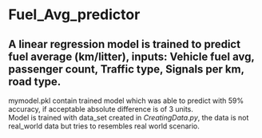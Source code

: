 # Fuel_Avg_predictor

## A linear regression model is trained to predict fuel average (km/litter), inputs: Vehicle fuel avg, passenger count, Traffic type, Signals per km, road type.



mymodel.pkl contain trained model which was able to predict with 59% accuracy, if acceptable absolute difference is of 3 units.  
Model is trained with data_set created in *CreatingData.py*, the data is not real_world data but tries to resembles real world scenario.  
